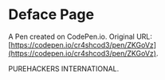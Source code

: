 # Deface Page

A Pen created on CodePen.io. Original URL: [https://codepen.io/cr4shcod3/pen/ZKGoVz](https://codepen.io/cr4shcod3/pen/ZKGoVz).

PUREHACKERS INTERNATIONAL.
